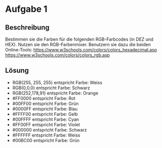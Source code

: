 # Aufgabe 1

## Beschreibung

Bestimmen sie die Farben für die folgenden RGB-Farbcodes (in DEZ und HEX).
Nutzen sie den RGB-Farbenmixer. Benutzern sie dazu die beiden Online-Tools:
https://www.w3schools.com/colors/colors_hexadecimal.asp
https://www.w3schools.com/colors/colors_rgb.asp

## Lösung

- RGB(255, 255, 255) entspricht Farbe: Weiss
- RGB(0,0,0) entspricht Farbe: Schwarz
- RGB(252,178,91) entspricht Farbe: Orange
- #FF0000 entspricht Farbe: Rot
- #00FF00 entspricht Farbe: Grün
- #0000FF entspricht Farbe: Blau
- #FFFF00 entspricht Farbe: Gelb
- #00FFFF entspricht Farbe: Cyan
- #FF00FF entspricht Farbe: Violet
- #000000 entspricht Farbe: Schwarz
- #FFFFFF entspricht Farbe: Weiss
- #00BC00 entspricht Farbe: Grün
